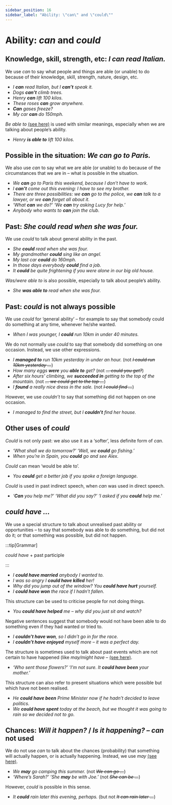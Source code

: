 ```yaml
---
sidebar_position: 16
sidebar_label: "Ability: \"can\" and \"could\""
---
```


# Ability: *can* and *could*

## Knowledge, skill, strength, etc: *I can read Italian.*

We use *can* to say what people and things are able (or unable) to do because of their knowledge, skill, strength, nature, design, etc.

- *I **can** read Italian, but I **can’t** speak it.*
- *Dogs **can’t** climb trees.*
- *Henry **can** lift 100 kilos.*
- *These roses **can** grow anywhere.*
- ***Can** gases freeze?*
- *My car **can** do 150mph.*

*Be able to* [(see here)](./be-able-to) is used with similar meanings, especially when we are talking about people’s ability.

- *Henry **is able to** lift 100 kilos.*

## Possible in the situation: *We can go to Paris.*

We also use *can* to say what we are able (or unable) to do because of the circumstances that we are in – what is possible in the situation.

- *We **can** go to Paris this weekend, because I don’t have to work.*
- *I **can’t** come out this evening: I have to see my brother.*
- *There are three possibilities: we **can** go to the police, we **can** talk to a lawyer, or we **can** forget all about it.*
- *‘What **can** we do?’ ‘We **can** try asking Lucy for help.’*
- *Anybody who wants to **can** join the club.*

## Past: *She could read when she was four.*

We use *could* to talk about general ability in the past.

- *She **could** read when she was four.*
- *My grandmother **could** sing like an angel.*
- *My last car **could** do 160mph.*
- *In those days everybody **could** find a job.*
- *It **could** be quite frightening if you were alone in our big old house.*

*Was/were able to* is also possible, especially to talk about people’s ability.

- *She **was able to** read when she was four.*

## Past: *could* is not always possible

We use *could* for ‘general ability’ – for example to say that somebody could do something at any time, whenever he/she wanted.

- *When I was younger, I **could** run 10km in under 40 minutes.*

We do not normally use *could* to say that somebody did something on one occasion. Instead, we use other expressions.

- *I **managed to** run 10km yesterday in under an hour.* (not *~~I could run 10km yesterday …~~*)
- *How many eggs **were** you **able to** get?* (not *~~… could you get?~~*)
- *After six hours’ climbing, we **succeeded in** getting to the top of the mountain.* (not *~~… we could get to the top …~~*)
- *I **found** a really nice dress in the sale.* (not *~~I could find …~~*)

However, we use *couldn’t* to say that something did not happen on one occasion.

- *I managed to find the street, but I **couldn’t** find her house.*

## Other uses of *could*

*Could* is not only past: we also use it as a ‘softer’, less definite form of *can*.

- *‘What shall we do tomorrow?’ ‘Well, we **could** go fishing.’*
- *When you’re in Spain, you **could** go and see Alex.*

*Could* can mean ‘would be able to’.

- *You **could** get a better job if you spoke a foreign language.*

*Could* is used in past indirect speech, when *can* was used in direct speech.

- *‘**Can** you help me?’ ‘What did you say?’ ‘I asked if you **could** help me.’*

## *could have …*

We use a special structure to talk about unrealised past ability or opportunities – to say that somebody was able to do something, but did not do it; or that something was possible, but did not happen.

:::tip[Grammar]

*could have* + past participle

:::

- *I **could have married** anybody I wanted to.*
- *I was so angry I **could have killed** her!*
- *Why did you jump out of the window? You **could have hurt** yourself.*
- *I **could have won** the race if I hadn’t fallen.*

This structure can be used to criticise people for not doing things.

- *You **could have helped** me – why did you just sit and watch?*

Negative sentences suggest that somebody would not have been able to do something even if they had wanted or tried to.

- *I **couldn’t have won**, so I didn’t go in for the race.*
- *I **couldn’t have enjoyed** myself more – it was a perfect day.*

The structure is sometimes used to talk about past events which are not certain to have happened (like *may/might have* – [(see here)](./chances-may-might-and-could#maymightcould-have--she-may-have-missed-her-train).

- *‘Who sent those flowers?’ ‘I’m not sure. It **could have been** your mother.’*

This structure can also refer to present situations which were possible but which have not been realised.

- *He **could have been** Prime Minister now if he hadn’t decided to leave politics.*
- *We **could have spent** today at the beach, but we thought it was going to rain so we decided not to go.*

## Chances: *Will it happen?* / *Is it happening?* – *can* not used

We do not use *can* to talk about the chances (probability) that something will actually happen, or is actually happening. Instead, we use *may* [(see here)](./chances-may-might-and-could).

- *We **may** go camping this summer.* (not *~~We can go …~~*)
- *‘Where’s Sarah?’ ‘She **may** be with Joe.’* (not *~~She can be …~~*)

However, *could* is possible in this sense.

- *It **could** rain later this evening, perhaps.* (but not *~~It can rain later …~~*)
